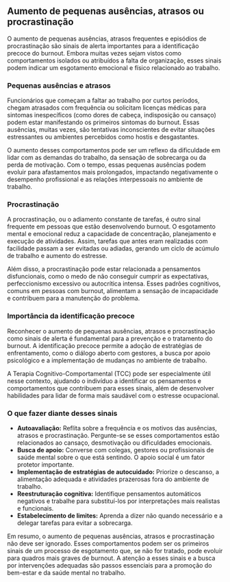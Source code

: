 ## Aumento de pequenas ausências, atrasos ou procrastinação

O aumento de pequenas ausências, atrasos frequentes e episódios de procrastinação são sinais de alerta importantes para a identificação precoce do burnout. Embora muitas vezes sejam vistos como comportamentos isolados ou atribuídos a falta de organização, esses sinais podem indicar um esgotamento emocional e físico relacionado ao trabalho.

### Pequenas ausências e atrasos

Funcionários que começam a faltar ao trabalho por curtos períodos, chegam atrasados com frequência ou solicitam licenças médicas para sintomas inespecíficos (como dores de cabeça, indisposição ou cansaço) podem estar manifestando os primeiros sintomas do burnout. Essas ausências, muitas vezes, são tentativas inconscientes de evitar situações estressantes ou ambientes percebidos como hostis e desgastantes.

O aumento desses comportamentos pode ser um reflexo da dificuldade em lidar com as demandas do trabalho, da sensação de sobrecarga ou da perda de motivação. Com o tempo, essas pequenas ausências podem evoluir para afastamentos mais prolongados, impactando negativamente o desempenho profissional e as relações interpessoais no ambiente de trabalho.

### Procrastinação

A procrastinação, ou o adiamento constante de tarefas, é outro sinal frequente em pessoas que estão desenvolvendo burnout. O esgotamento mental e emocional reduz a capacidade de concentração, planejamento e execução de atividades. Assim, tarefas que antes eram realizadas com facilidade passam a ser evitadas ou adiadas, gerando um ciclo de acúmulo de trabalho e aumento do estresse.

Além disso, a procrastinação pode estar relacionada a pensamentos disfuncionais, como o medo de não conseguir cumprir as expectativas, perfeccionismo excessivo ou autocrítica intensa. Esses padrões cognitivos, comuns em pessoas com burnout, alimentam a sensação de incapacidade e contribuem para a manutenção do problema.

### Importância da identificação precoce

Reconhecer o aumento de pequenas ausências, atrasos e procrastinação como sinais de alerta é fundamental para a prevenção e o tratamento do burnout. A identificação precoce permite a adoção de estratégias de enfrentamento, como o diálogo aberto com gestores, a busca por apoio psicológico e a implementação de mudanças no ambiente de trabalho.

A Terapia Cognitivo-Comportamental (TCC) pode ser especialmente útil nesse contexto, ajudando o indivíduo a identificar os pensamentos e comportamentos que contribuem para esses sinais, além de desenvolver habilidades para lidar de forma mais saudável com o estresse ocupacional.

### O que fazer diante desses sinais

- **Autoavaliação:** Reflita sobre a frequência e os motivos das ausências, atrasos e procrastinação. Pergunte-se se esses comportamentos estão relacionados ao cansaço, desmotivação ou dificuldades emocionais.
- **Busca de apoio:** Converse com colegas, gestores ou profissionais de saúde mental sobre o que está sentindo. O apoio social é um fator protetor importante.
- **Implementação de estratégias de autocuidado:** Priorize o descanso, a alimentação adequada e atividades prazerosas fora do ambiente de trabalho.
- **Reestruturação cognitiva:** Identifique pensamentos automáticos negativos e trabalhe para substituí-los por interpretações mais realistas e funcionais.
- **Estabelecimento de limites:** Aprenda a dizer não quando necessário e a delegar tarefas para evitar a sobrecarga.

Em resumo, o aumento de pequenas ausências, atrasos e procrastinação não deve ser ignorado. Esses comportamentos podem ser os primeiros sinais de um processo de esgotamento que, se não for tratado, pode evoluir para quadros mais graves de burnout. A atenção a esses sinais e a busca por intervenções adequadas são passos essenciais para a promoção do bem-estar e da saúde mental no trabalho.
